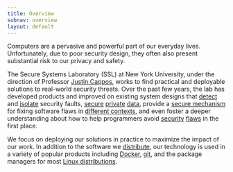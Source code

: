 ```yaml
---
title: Overview
subnav: overview
layout: default
---
```


Computers are a pervasive and powerful part of our everyday lives.  Unfortunately, due to poor security design, they often also present substantial risk to our privacy and safety.

The Secure Systems Laboratory (SSL) at New York University, under the
direction of Professor [Justin Cappos](personalpages/jcappos/), works
to find practical and
deployable solutions to real-world security threats.   Over the past few
years, the lab has developed products and improved on existing system
designs that [detect](projects#crashsimulator) and
[isolate](projects#lind) security faults, [secure](projects#pph)
[private](projects#sensibility) [data](projects#uppir),
provide a [secure mechanism](projects#tuf) for fixing software flaws in
[different contexts](projects#uptane), and even foster a deeper
understanding about how to help programmers avoid 
[security](projects#blindspots) [flaws](projects#atoms) in the first place.

We focus on deploying our solutions in practice to maximize the impact
of our work.  In addition to the software we
[distribute](projects#seattle),
our technology is used in a
variety of popular products including [Docker](https://www.docker.com/),
[git](https://git-scm.com/), and the package managers for most [Linux
distributions](https://en.wikipedia.org/wiki/Linux).
